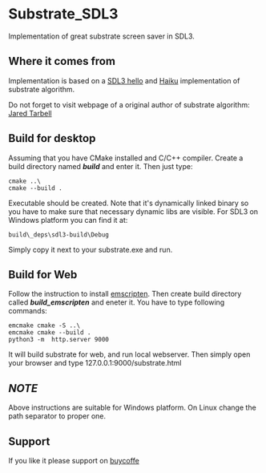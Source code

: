 # Substrate_SDL3
Implementation of great substrate screen saver in SDL3.

## Where it comes from
Implementation is based on a [SDL3 hello](https://github.com/libsdl-org/SDL/blob/main/docs/hello.c) and [Haiku](https://github.com/stephanie-fu/Substrate) implementation of substrate algorithm.


Do not forget to visit webpage of a original author of substrate algorithm:
[Jared Tarbell](http://www.complexification.net/gallery/)


## Build for desktop
Assuming that you have CMake installed and C/C++ compiler.
Create a build directory named ***build*** and enter it.
Then just type:

    cmake ..\
    cmake --build .

Executable should be created.
Note that it's dynamically linked binary so you have to make sure
that necessary dynamic libs are visible. 
For SDL3 on Windows platform you can find it at:

    build\_deps\sdl3-build\Debug

Simply copy it next to your substrate.exe and run.

## Build for Web

Follow the instruction to install [emscripten](https://emscripten.org/docs/getting_started/downloads.html).
Then create build directory called ***build_emscripten*** and eneter it.
You have to type following commands:

    emcmake cmake -S ..\
    emcmake cmake --build .
    python3 -m  http.server 9000

It will build substrate for web, and run local webserver.
Then simply open your browser and type
    127.0.0.1:9000/substrate.html

## ***NOTE***
Above instructions are suitable for Windows platform.
On Linux change the path separator to proper one.

## Support
If you like it please support on [buycoffe](https://buycoffee.to/przybysh)
